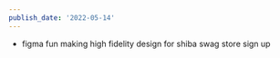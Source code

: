 ```yaml
---
publish_date: '2022-05-14'
---
```

- figma fun making high fidelity design for shiba swag store sign up

